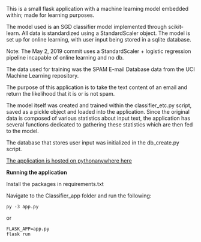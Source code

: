 This is a small flask application with a machine learning model embedded within; made for learning purposes.

The model used is an SGD classifier model implemented through scikit-learn. All data is standardized using a
StandardScaler object. The model is set up for online learning, with user input being stored in a sqlite database.

Note: The May 2, 2019 commit uses a StandardScaler + logistic regression pipeline incapable of online learning and no db.

The data used for training was the SPAM E-mail Database data from the UCI Machine Learning repository.

The purpose of this application is to take the text content of an email and return the likelihood that it is or is not spam.

The model itself was created and trained within the classifier_etc.py script, saved as a pickle object and loaded into the application. Since the 
original data is composed of various statistics about input text, the application has several functions dedicated to gathering these statistics 
which are then fed to the model.

The database that stores user input was initialized in the db_create.py script.

[The application is hosted on pythonanywhere here](http://kmanke.pythonanywhere.com/)

**Running the application**

Install the packages in requirements.txt

Navigate to the Classifier_app folder and run the following:

```
py -3 app.py
```

or

```
FLASK_APP=app.py
flask run
```
   
